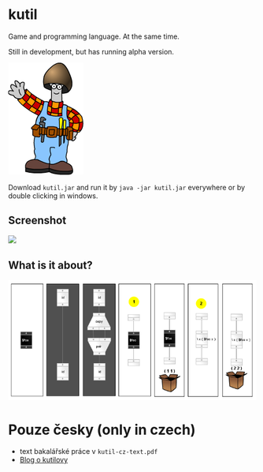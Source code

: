 kutil
=====

Game and programming language. At the same time.

Still in development, but has running alpha version.

![](http://github.com/tomkren/kutil/raw/master/ing.png)

Download `kutil.jar` and run it by `java -jar kutil.jar` 
everywhere or by double clicking in windows.

Screenshot
----------

![](http://hrakutil.files.wordpress.com/2011/05/19.png)

What is it about?
-----------------

![](http://github.com/tomkren/kutil/raw/master/comix01.png)


Pouze česky (only in czech)
===========================

* text bakalářské práce v `kutil-cz-text.pdf`
* [Blog o kutilovy](http://hrakutil.wordpress.com)

